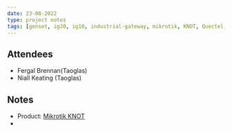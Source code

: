 ```yaml
---
date: 23-08-2022
type: project notes
tags: [genset, ig20, ig10, industrial-gateway, mikrotik, KNOT, Quectel, CAT-M, RoterOS]
---
```


## Attendees
- Fergal Brennan(Taoglas)
- Niall Keating (Taoglas)

## Notes
- Product: [Mikrotik KNOT](https://mikrotik.com/product/knot)
- 
